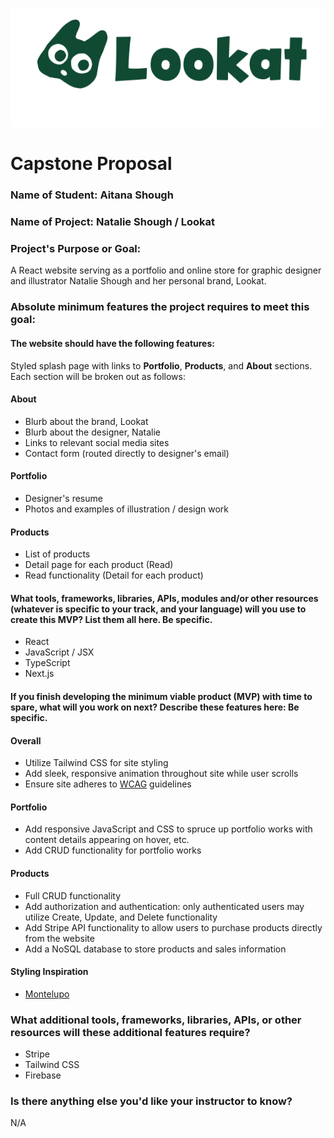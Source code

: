 ![Lookat logo](Lookat-logo-03.svg)

# Capstone Proposal

### Name of Student: Aitana Shough

### Name of Project: Natalie Shough / Lookat

### Project's Purpose or Goal: 

A React website serving as a portfolio and online store for graphic designer and illustrator Natalie Shough and her personal brand, Lookat.

### Absolute minimum features the project requires to meet this goal:

#### The website should have the following features:

Styled splash page with links to **Portfolio**, **Products**, and **About** sections. Each section will be broken out as follows:

#### About
* Blurb about the brand, Lookat
* Blurb about the designer, Natalie
* Links to relevant social media sites
* Contact form (routed directly to designer's email)

#### Portfolio
* Designer's resume
* Photos and examples of illustration / design work

#### Products
* List of products
* Detail page for each product (Read)
* Read functionality (Detail for each product)


#### What tools, frameworks, libraries, APIs, modules and/or other resources (whatever is specific to your track, and your language) will you use to create this MVP? List them all here. Be specific.

* React
* JavaScript / JSX
* TypeScript
* Next.js

#### If you finish developing the minimum viable product (MVP) with time to spare, what will you work on next? Describe these features here: Be specific.

#### Overall
* Utilize Tailwind CSS for site styling
* Add sleek, responsive animation throughout site while user scrolls
* Ensure site adheres to [WCAG](https://www.w3.org/WAI/standards-guidelines/wcag/) guidelines

#### Portfolio

* Add responsive JavaScript and CSS to spruce up portfolio works with content details appearing on hover, etc.
* Add CRUD functionality for portfolio works

#### Products

* Full CRUD functionality
* Add authorization and authentication: only authenticated users may utilize Create, Update, and Delete functionality
* Add Stripe API functionality to allow users to purchase products directly from the website
* Add a NoSQL database to store products and sales information

#### Styling Inspiration

* [Montelupo](https://www.montelupo.co/)

### What additional tools, frameworks, libraries, APIs, or other resources will these additional features require?

* Stripe
* Tailwind CSS
* Firebase

### Is there anything else you'd like your instructor to know?

N/A